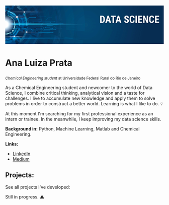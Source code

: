 <p align="center">
  <img src="banner.png" >
</p>

# Ana Luiza Prata
<sub>*Chemical Engineering student* at Universidade Federal Rural do Rio de Janeiro</sub>

As a Chemical Engineering student and newcomer to the world of Data Science, I combine critical thinking, analytical vision and a taste for challenges. I live to accumulate new knowledge and apply them to solve problems in order to construct a better world. Learning is what I like to do. :bulb:

At this moment I'm searching for my first professional experience as an intern or trainee. In the meanwhile, I keep improving my data science skills.

**Background in:** Python, Machine Learning, Matlab and Chemical Engineering.

**Links:**
* [LinkedIn](https://www.linkedin.com/in/analuizaprata/)
* [Medium](https://medium.com/@analuaprata)


## Projects:
See all projects I've developed:

Still in progress. :warning:
